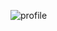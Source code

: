 ![profile](https://user-images.githubusercontent.com/39239507/98163543-f9700680-1f08-11eb-8f03-e63f57c42e40.png)
